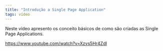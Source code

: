 ```yaml
---
title: "Introdução a Single Page Application"
tags: vídeo
---
```


Neste vídeo apresento os conceito básicos de como são criadas as Single Page Applications.

https://www.youtube.com/watch?v=Xzvs5Hr4ZdI
